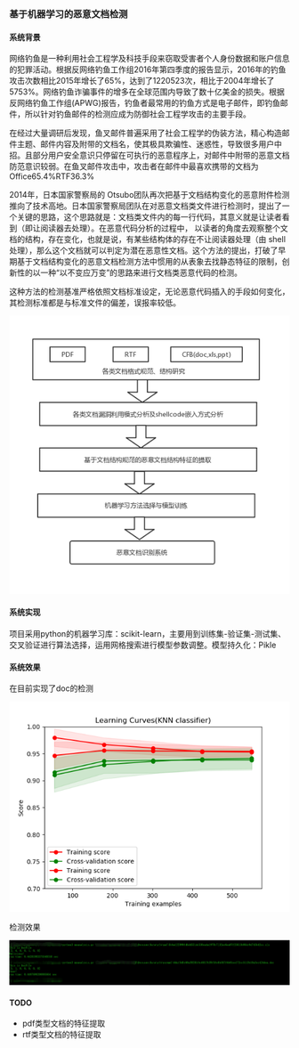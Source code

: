 ### 基于机器学习的恶意文档检测

#### 系统背景

网络钓鱼是一种利用社会工程学及科技手段来窃取受害者个人身份数据和账户信息的犯罪活动。根据反网络钓鱼工作组2016年第四季度的报告显示，2016年的钓鱼攻击次数相比2015年增长了65%，达到了1220523次，相比于2004年增长了5753%。网络钓鱼诈骗事件的增多在全球范围内导致了数十亿美金的损失。根据反网络钓鱼工作组(APWG)报告，钓鱼者最常用的钓鱼方式是电子邮件，即钓鱼邮件，所以针对钓鱼邮件的检测应成为防御社会工程学攻击的主要手段。

在经过大量调研后发现，鱼叉邮件普遍采用了社会工程学的伪装方法，精心构造邮件主题、邮件内容及附带的文档名，使其极具欺骗性、迷惑性，导致很多用户中招。且部分用户安全意识只停留在可执行的恶意程序上，对邮件中附带的恶意文档防范意识较弱。在鱼叉邮件攻击中，攻击者在邮件中最喜欢携带的文档为Office65.4%RTF36.3%

 2014年，日本国家警察局的 Otsubo团队再次把基于文档结构变化的恶意附件检测推向了技术高地。日本国家警察局团队在对恶意文档类文件进行检测时，提出了一个关键的思路，这个思路就是：文档类文件内的每一行代码，其意义就是让读者看到（即让阅读器去处理）。在恶意代码分析的过程中， 以读者的角度去观察整个文档的结构，存在变化，也就是说，有某些结构体的存在不让阅读器处理（由 shell处理），那么这个文档就可以判定为潜在恶意性文档。这个方法的提出，打破了早期基于文档结构变化的恶意文档检测方法中惯用的从表象去找静态特征的限制，创新性的以一种“以不变应万变”的思路来进行文档类恶意代码的检测。

这种方法的检测基准严格依照文档标准设定，无论恶意代码插入的手段如何变化，其检测标准都是与标准文件的偏差，误报率较低。

![](./images/scikit-learn-system.png)

#### 系统实现

项目采用python的机器学习库：scikit-learn，主要用到训练集-验证集-测试集、交叉验证进行算法选择，运用网格搜索进行模型参数调整。模型持久化：Pikle

#### 系统效果

在目前实现了doc的检测

![](./images/total.png)

检测效果

![](./images/1572880170888.png)

#### TODO

* pdf类型文档的特征提取
* rtf类型文档的特征提取